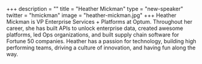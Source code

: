 +++
description = ""
title = "Heather Mickman"
type = "new-speaker"
twitter = "hmickman"
image = "heather-mickman.jpg"
+++
Heather Mickman is VP Enterprise Services + Platforms at Optum.  Throughout her career, she has built APIs to unlock enterprise data, created awesome platforms, led Ops organizations, and built supply chain software for Fortune 50 companies.  Heather has a passion for technology, building high performing teams, driving a culture of innovation, and having fun along the way.